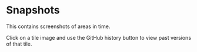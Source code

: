 # Snapshots

This contains screenshots of areas in time.

Click on a tile image and use the GitHub history button to view past versions of that tile.
